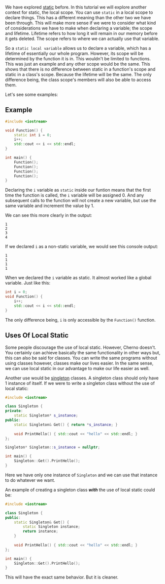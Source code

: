 We have explored [static](obsidian://open?vault=c%2B%2B&file=Static) before. In this tutorial we will explore another context for static, the local scope. You can use `static` in a local scope to declare things. This has a different meaning than the other two we have been through. This will make more sense if we were to consider what kind of considerations we have to make when declaring a variable; the scope and lifetime. Lifetime refers to how long it will remain in our memory before it gets deleted. The scope refers to where we can actually use that variable.

So a `static local variable` allows us to declare a variable, which has a lifetime of essentially our whole program. However, its scope will be determined by the function it is in. This wouldn't be limited to functions. This was just an example and any other scope would be the same. This shows that there is no difference between static in a function's scope and static in a class's scope. Because the lifetime will be the same. The only difference being, the class scope's members will also be able to access them.

Let's see some examples:

## Example

```cpp
#include <iostream>

void Function() {
	static int i = 0;
	i++;
	std::cout << i << std::endl;
}

int main() {
	Function();
	Function();
	Function();
	Function();
}
```

Declaring the `i` variable as `static` inside our funtion means that the first time the function is called, the `i` variable will be assigned 0. And any subsequent calls to the function will not create a new variable, but use the same variable and increment the value by 1. 

We can see this more clearly in the output:

```
1
2
3
4
```

If we declared `i` as a non-static variable, we would see this console output:

```
1
1
1
1
```

When we declared the `i` variable as static. It almost worked like a global variable. Just like this:

```cpp
int i = 0;
void Function() {
	i++;
	std::cout << i << std::endl;
}
```

The only difference being, `i` is only accessible by the `Function()` function.

## Uses Of Local Static
Some people discourage the use of local static. However, Cherno doesn't. You certainly can achieve basically the same functionality in other ways but, this can also be said for classes. You can write the same programs without using classes however, classes make our lives easier. In the same sense, we can use local static in our advantage to make our life easier as well.

Another use would be [singleton](https://en.wikipedia.org/wiki/Singleton_pattern) classes. A singleton class should only have 1 instance of itself. If we were to write a singleton class without the use of local static:

```cpp
#include <iostream>

class Singleton {
private:
	static Singleton* s_instance;
public:
	static Singleton& Get() { return *s_instance; }
	
	void PrintHello() { std::cout << "hello" << std::endl; }
};

Singleton* Singleton::s_instance = nullptr; 

int main() {
	Singleton::Get().PrintHello();
}
```

Here we have only one instance of `Singleton` and we can use that instance to do whatever we want.

An example of creating a singleton class ***with*** the use of local static could be:

```cpp
#include <iostream>

class Singleton {
public:
	static Singleton& Get() {
		static Singleton instance;
		return instance;
	}
	
	void PrintHello() { std::cout << "hello" << std::endl; }
};

int main() {
	Singleton::Get().PrintHello();
}
```

This will have the exact same behavior. But it is cleaner.

